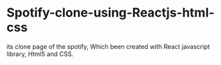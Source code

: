 # Spotify-clone-using-Reactjs-html-css

its clone page of the spotify, Which been created with React javascript library, Html5 and CSS. 
